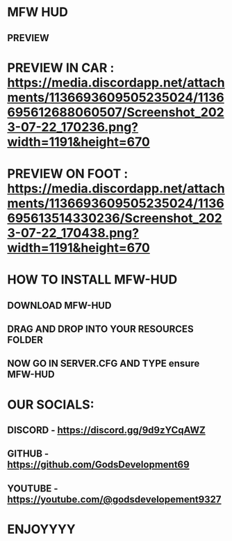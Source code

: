 # MFW HUD 

## PREVIEW

# PREVIEW IN CAR : https://media.discordapp.net/attachments/1136693609505235024/1136695612688060507/Screenshot_2023-07-22_170236.png?width=1191&height=670

# PREVIEW ON FOOT : https://media.discordapp.net/attachments/1136693609505235024/1136695613514330236/Screenshot_2023-07-22_170438.png?width=1191&height=670

# HOW TO INSTALL MFW-HUD

## DOWNLOAD MFW-HUD 
## DRAG AND DROP INTO YOUR RESOURCES FOLDER
## NOW GO IN SERVER.CFG AND TYPE ensure MFW-HUD

# OUR SOCIALS:
## DISCORD - https://discord.gg/9d9zYCqAWZ
## GITHUB - https://github.com/GodsDevelopment69
## YOUTUBE - https://youtube.com/@godsdevelopement9327

# ENJOYYYY
